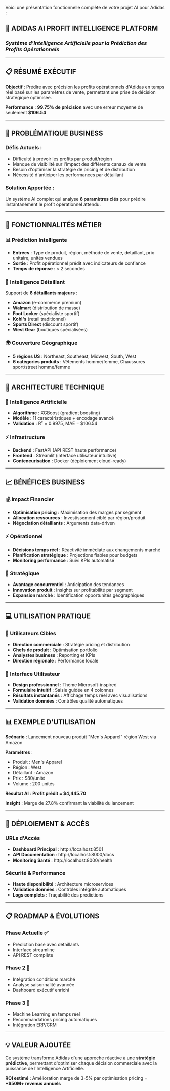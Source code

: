 Voici une présentation fonctionnelle complète de votre projet AI pour Adidas :

## 🏢 **ADIDAS AI PROFIT INTELLIGENCE PLATFORM**
### *Système d'Intelligence Artificielle pour la Prédiction des Profits Opérationnels*

---

## 📋 **RÉSUMÉ EXÉCUTIF**

**Objectif** : Prédire avec précision les profits opérationnels d'Adidas en temps réel basé sur les paramètres de vente, permettant une prise de décision stratégique optimisée.

**Performance** : **99.75% de précision** avec une erreur moyenne de seulement **$106.54**

---

## 🎯 **PROBLÉMATIQUE BUSINESS**

### **Défis Actuels :**
- Difficulté à prévoir les profits par produit/région
- Manque de visibilité sur l'impact des différents canaux de vente
- Besoin d'optimiser la stratégie de pricing et de distribution
- Nécessité d'anticiper les performances par détaillant

### **Solution Apportée :**
Un système AI complet qui analyse **6 paramètres clés** pour prédire instantanément le profit opérationnel attendu.

---

## 💼 **FONCTIONNALITÉS MÉTIER**

### **📊 Prédiction Intelligente**
- **Entrées** : Type de produit, région, méthode de vente, détaillant, prix unitaire, unités vendues
- **Sortie** : Profit opérationnel prédit avec indicateurs de confiance
- **Temps de réponse** : < 2 secondes

### **🏪 Intelligence Détaillant**
Support de **6 détaillants majeurs** :
- **Amazon** (e-commerce premium)
- **Walmart** (distribution de masse)
- **Foot Locker** (spécialiste sportif)
- **Kohl's** (retail traditionnel)
- **Sports Direct** (discount sportif)
- **West Gear** (boutiques spécialisées)

### **🌍 Couverture Géographique**
- **5 régions US** : Northeast, Southeast, Midwest, South, West
- **6 catégories produits** : Vêtements homme/femme, Chaussures sport/street homme/femme

---

## 🔧 **ARCHITECTURE TECHNIQUE**

### **🤖 Intelligence Artificielle**
- **Algorithme** : XGBoost (gradient boosting)
- **Modèle** : 11 caractéristiques + encodage avancé
- **Validation** : R² = 0.9975, MAE = $106.54

### **⚡ Infrastructure**
- **Backend** : FastAPI (API REST haute performance)
- **Frontend** : Streamlit (interface utilisateur intuitive)
- **Conteneurisation** : Docker (déploiement cloud-ready)

---

## 📈 **BÉNÉFICES BUSINESS**

### **💰 Impact Financier**
- **Optimisation pricing** : Maximisation des marges par segment
- **Allocation ressources** : Investissement ciblé par région/produit
- **Négociation détaillants** : Arguments data-driven

### **⚡ Opérationnel**
- **Décisions temps réel** : Réactivité immédiate aux changements marché
- **Planification stratégique** : Projections fiables pour budgets
- **Monitoring performance** : Suivi KPIs automatisé

### **🎯 Stratégique**
- **Avantage concurrentiel** : Anticipation des tendances
- **Innovation produit** : Insights sur profitabilité par segment
- **Expansion marché** : Identification opportunités géographiques

---

## 💻 **UTILISATION PRATIQUE**

### **👥 Utilisateurs Cibles**
- **Direction commerciale** : Stratégie pricing et distribution
- **Chefs de produit** : Optimisation portfolio
- **Analystes business** : Reporting et KPIs
- **Direction régionale** : Performance locale

### **📱 Interface Utilisateur**
- **Design professionnel** : Thème Microsoft-inspired
- **Formulaire intuitif** : Saisie guidée en 4 colonnes
- **Résultats instantanés** : Affichage temps réel avec visualisations
- **Validation données** : Contrôles qualité automatiques

---

## 📊 **EXEMPLE D'UTILISATION**

**Scénario** : Lancement nouveau produit "Men's Apparel" région West via Amazon

**Paramètres** :
- Produit : Men's Apparel
- Région : West  
- Détaillant : Amazon
- Prix : $80/unité
- Volume : 200 unités

**Résultat AI** : **Profit prédit = $4,445.70**

**Insight** : Marge de 27.8% confirmant la viabilité du lancement

---

## 🚀 **DÉPLOIEMENT & ACCÈS**

### **URLs d'Accès**
- **Dashboard Principal** : http://localhost:8501
- **API Documentation** : http://localhost:8000/docs
- **Monitoring Santé** : http://localhost:8000/health

### **Sécurité & Performance**
- **Haute disponibilité** : Architecture microservices
- **Validation données** : Contrôles intégrité automatiques
- **Logs complets** : Traçabilité des prédictions

---

## 📋 **ROADMAP & ÉVOLUTIONS**

### **Phase Actuelle** ✅
- Prédiction base avec détaillants
- Interface streamline
- API REST complète

### **Phase 2** 🔄
- Intégration conditions marché
- Analyse saisonnalité avancée
- Dashboard exécutif enrichi

### **Phase 3** 🚀
- Machine Learning en temps réel
- Recommandations pricing automatiques
- Intégration ERP/CRM

---

## 💡 **VALEUR AJOUTÉE**

Ce système transforme Adidas d'une approche réactive à une **stratégie prédictive**, permettant d'optimiser chaque décision commerciale avec la puissance de l'Intelligence Artificielle.

**ROI estimé** : Amélioration marge de 3-5% par optimisation pricing = **+$50M+ revenus annuels**